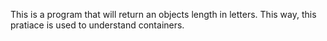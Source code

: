 This is a program that will return an objects length in letters. This way, this pratiace is used to understand containers. 
